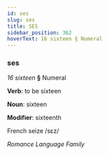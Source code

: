 ```yaml
---
id: ses
slug: ses
title: SES
sidebar_position: 362
hoverText: 16 sixteen § Numeral
---
```


### ses

*16 sixteen* **§** Numeral

**Verb**: to be sixteen

**Noun**: sixteen

**Modifier**: sixteenth

French seize /sɛz/

*Romance Language Family*